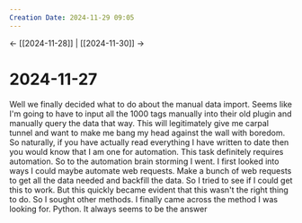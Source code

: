 ```yaml
---
Creation Date: 2024-11-29 09:05
---
```


<- [[2024-11-28]] | [[2024-11-30]]  ->

# 2024-11-27
Well we finally decided what to do about the manual data import. Seems like I'm going to have to input all the 1000 tags manually into their old plugin and manually query the data that way. This will legitimately give me carpal tunnel and want to make me bang my head against the wall with boredom. So naturally, if you have actually read everything I have written to date then you would know that I am one for automation. This task definitely requires automation. So to the automation brain storming I went. I first looked into ways I could maybe automate web requests. Make a bunch of web requests to get all the data needed and backfill the data. So I tried to see if I could get this to work. But this quickly became evident that this wasn't the right thing to do. So I sought other methods. I finally came across the method I was looking for. Python. It always seems to be the answer 